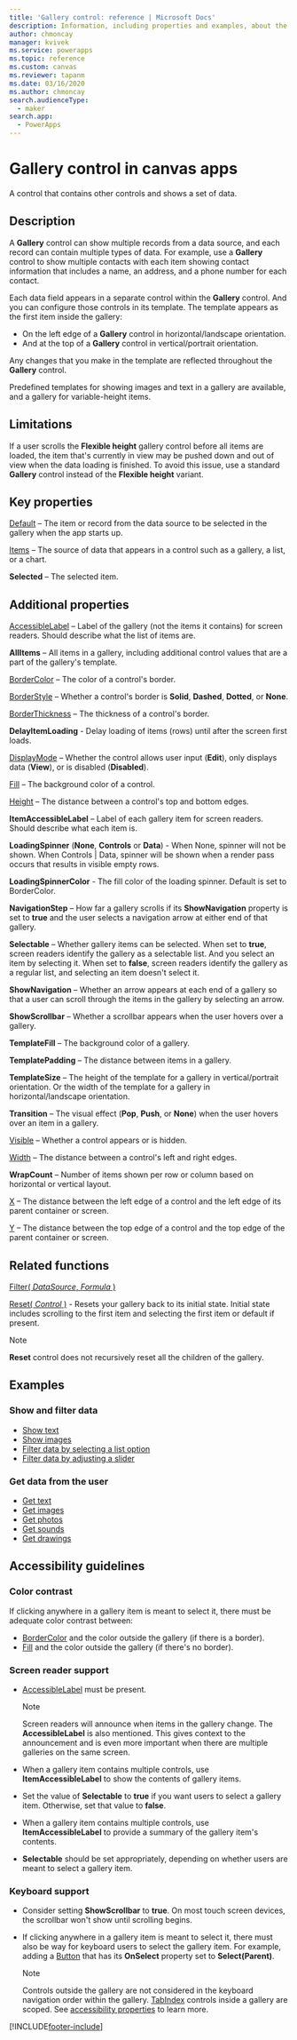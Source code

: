 ```yaml
---
title: 'Gallery control: reference | Microsoft Docs'
description: Information, including properties and examples, about the Gallery control
author: chmoncay
manager: kvivek
ms.service: powerapps
ms.topic: reference
ms.custom: canvas
ms.reviewer: tapanm
ms.date: 03/16/2020
ms.author: chmoncay
search.audienceType:
  - maker
search.app:
  - PowerApps
---
```

# Gallery control in canvas apps

A control that contains other controls and shows a set of data.

## Description

A **Gallery** control can show multiple records from a data source, and each record can contain multiple types of data. For example, use a **Gallery** control to show multiple contacts with each item showing contact information that includes a name, an address, and a phone number for each contact.

Each data field appears in a separate control within the **Gallery** control. And you can configure those controls in its template. The template appears as the first item inside the gallery:

- On the left edge of a **Gallery** control in horizontal/landscape orientation.
- And at the top of a **Gallery** control in vertical/portrait orientation. 

Any changes that you make in the template are reflected throughout the **Gallery** control.

Predefined templates for showing images and text in a gallery are available, and a gallery for variable-height items.

## Limitations

If a user scrolls the **Flexible height** gallery control before all items are loaded, the item that's currently in view may be pushed down and out of view when the data loading is finished. To avoid this issue, use a standard **Gallery** control instead of the **Flexible height** variant.

## Key properties

[Default](properties-core.md) – The item or record from the data source to be selected in the gallery when the app starts up.

[Items](properties-core.md) – The source of data that appears in a control such as a gallery, a list, or a chart.

**Selected** – The selected item.

## Additional properties

[AccessibleLabel](properties-accessibility.md) – Label of the gallery (not the items it contains) for screen readers. Should describe what the list of items are.

**AllItems** – All items in a gallery, including additional control values that are a part of the gallery's template.

[BorderColor](properties-color-border.md) – The color of a control's border.

[BorderStyle](properties-color-border.md) – Whether a control's border is **Solid**, **Dashed**, **Dotted**, or **None**.

[BorderThickness](properties-color-border.md) – The thickness of a control's border.

**DelayItemLoading** - Delay loading of items (rows) until after the screen first loads.

[DisplayMode](properties-core.md) – Whether the control allows user input (**Edit**), only displays data (**View**), or is disabled (**Disabled**).

[Fill](properties-color-border.md) – The background color of a control.

[Height](properties-size-location.md) – The distance between a control's top and bottom edges.

**ItemAccessibleLabel** – Label of each gallery item for screen readers. Should describe what each item is.

**LoadingSpinner** (**None**, **Controls** or **Data**) - When None, spinner will not be shown. When Controls | Data, spinner will be shown when a render pass occurs that results in visible empty rows.

**LoadingSpinnerColor** - The fill color of the loading spinner.  Default is set to BorderColor.

**NavigationStep** – How far a gallery scrolls if its **ShowNavigation** property is set to **true** and the user selects a navigation arrow at either end of that gallery.

**Selectable** – Whether gallery items can be selected. When set to **true**, screen readers identify the gallery as a selectable list. And you select an item by selecting it. When set to **false**, screen readers identify the gallery as a regular list, and selecting an item doesn't select it.

**ShowNavigation** – Whether an arrow appears at each end of a gallery so that a user can scroll through the items in the gallery by selecting an arrow.

**ShowScrollbar** – Whether a scrollbar appears when the user hovers over a gallery.

**TemplateFill** – The background color of a gallery.

**TemplatePadding** – The distance between items in a gallery.

**TemplateSize** – The height of the template for a gallery in vertical/portrait orientation. Or the width of the template for a gallery in horizontal/landscape orientation.

**Transition** – The visual effect (**Pop**, **Push**, or **None**) when the user hovers over an item in a gallery.

[Visible](properties-core.md) – Whether a control appears or is hidden.

[Width](properties-size-location.md) – The distance between a control's left and right edges.

**WrapCount** – Number of items shown per row or column based on horizontal or vertical layout.

[X](properties-size-location.md) – The distance between the left edge of a control and the left edge of its parent container or screen.

[Y](properties-size-location.md) – The distance between the top edge of a control and the top edge of the parent container or screen.

## Related functions

[Filter( *DataSource*, *Formula* )](../functions/function-filter-lookup.md)

[Reset( *Control* )](../functions/function-reset.md) - Resets your gallery back to its initial state. Initial state includes scrolling to the first item and selecting the first item or default if present. 

  > [!NOTE]
  > **Reset** control does not recursively reset all the children of the gallery.

## Examples

### Show and filter data

- [Show text](control-text-box.md#show-data-in-a-gallery)
- [Show images](control-image.md#show-a-set-of-images-from-a-data-source)
- [Filter data by selecting a list option](control-drop-down.md#example)
- [Filter data by adjusting a slider](control-slider.md#example)

### Get data from the user

- [Get text](control-text-input.md#collect-data)
- [Get images](control-add-picture.md#add-images-to-an-image-gallery-control)
- [Get photos](control-camera.md#examples)
- [Get sounds](control-microphone.md#examples)
- [Get drawings](control-pen-input.md#create-a-set-of-images)

## Accessibility guidelines

### Color contrast

If clicking anywhere in a gallery item is meant to select it, there must be adequate color contrast between:

- [BorderColor](properties-color-border.md) and the color outside the gallery (if there is a border).
- [Fill](properties-color-border.md) and the color outside the gallery (if there's no border).

### Screen reader support

- [AccessibleLabel](properties-accessibility.md) must be present.

    > [!NOTE]
    > Screen readers will announce when items in the gallery change. The **AccessibleLabel** is also mentioned. This gives context to the announcement and is even more important when there are multiple galleries on the same screen.

- When a gallery item contains multiple controls, use **ItemAccessibleLabel** to show the contents of gallery items.

- Set the value of **Selectable** to **true** if you want users to select a gallery item. Otherwise, set that value to **false**.

- When a gallery item contains multiple controls, use **ItemAccessibleLabel** to provide a summary of the gallery item's contents.

- **Selectable** should be set appropriately, depending on whether users are meant to select a gallery item.

### Keyboard support

- Consider setting **ShowScrollbar** to **true**. On most touch screen devices, the scrollbar won't show until scrolling begins.
- If clicking anywhere in a gallery item is meant to select it, there must also be way for keyboard users to select the gallery item. For example, adding a [Button](control-button.md) that has its **OnSelect** property set to **Select(Parent)**.

    > [!NOTE]
  > Controls outside the gallery are not considered in the keyboard navigation order within the gallery. [TabIndex](properties-accessibility.md) controls inside a gallery are scoped. See [accessibility properties](properties-accessibility.md) to learn more.


[!INCLUDE[footer-include](../../../includes/footer-banner.md)]